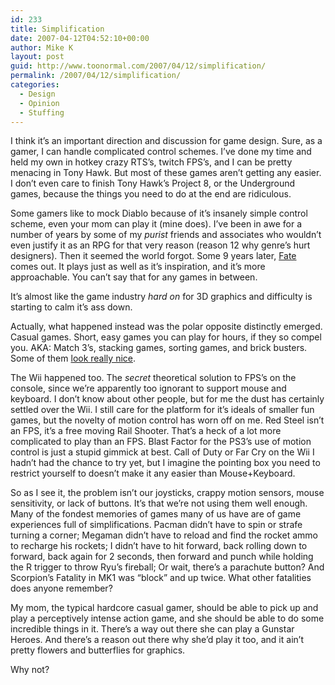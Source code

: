 ```yaml
---
id: 233
title: Simplification
date: 2007-04-12T04:52:10+00:00
author: Mike K
layout: post
guid: http://www.toonormal.com/2007/04/12/simplification/
permalink: /2007/04/12/simplification/
categories:
  - Design
  - Opinion
  - Stuffing
---
```

I think it&#8217;s an important direction and discussion for game design. Sure, as a gamer, I can handle complicated control schemes. I&#8217;ve done my time and held my own in hotkey crazy RTS&#8217;s, twitch FPS&#8217;s, and I can be pretty menacing in Tony Hawk. But most of these games aren&#8217;t getting any easier. I don&#8217;t even care to finish Tony Hawk&#8217;s Project 8, or the Underground games, because the things you need to do at the end are ridiculous.

Some gamers like to mock Diablo because of it&#8217;s insanely simple control scheme, even your mom can play it (mine does). I&#8217;ve been in awe for a number of years by some of my _purist_ friends and associates who wouldn&#8217;t even justify it as an RPG for that very reason (reason 12 why genre&#8217;s hurt designers). Then it seemed the world forgot. Some 9 years later, [Fate](http://www.fatethegame.com) comes out. It plays just as well as it&#8217;s inspiration, and it&#8217;s more approachable. You can&#8217;t say that for any games in between.

It&#8217;s almost like the game industry _hard on_ for 3D graphics and difficulty is starting to calm it&#8217;s ass down.

Actually, what happened instead was the polar opposite distinctly emerged. Casual games. Short, easy games you can play for hours, if they so compel you. AKA: Match 3&#8217;s, stacking games, sorting games, and brick busters. Some of them [look really nice](http://cakemaniacs.blogspot.com/).

The Wii happened too. The _secret_ theoretical solution to FPS&#8217;s on the console, since we&#8217;re apparently too ignorant to support mouse and keyboard. I don&#8217;t know about other people, but for me the dust has certainly settled over the Wii. I still care for the platform for it&#8217;s ideals of smaller fun games, but the novelty of motion control has worn off on me. Red Steel isn&#8217;t an FPS, it&#8217;s a free moving Rail Shooter. That&#8217;s a heck of a lot more complicated to play than an FPS. Blast Factor for the PS3&#8217;s use of motion control is just a stupid gimmick at best. Call of Duty or Far Cry on the Wii I hadn&#8217;t had the chance to try yet, but I imagine the pointing box you need to restrict yourself to doesn&#8217;t make it any easier than Mouse+Keyboard.

So as I see it, the problem isn&#8217;t our joysticks, crappy motion sensors, mouse sensitivity, or lack of buttons. It&#8217;s that we&#8217;re not using them well enough. Many of the fondest memories of games many of us have are of game experiences full of simplifications. Pacman didn&#8217;t have to spin or strafe turning a corner; Megaman didn&#8217;t have to reload and find the rocket ammo to recharge his rockets; I didn&#8217;t have to hit forward, back rolling down to forward, back again for 2 seconds, then forward and punch while holding the R trigger to throw Ryu&#8217;s fireball; Or wait, there&#8217;s a parachute button? And Scorpion&#8217;s Fatality in MK1 was &#8220;block&#8221; and up twice. What other fatalities does anyone remember?

My mom, the typical hardcore casual gamer, should be able to pick up and play a perceptively intense action game, and she should be able to do some incredible things in it. There&#8217;s a way out there she can play a Gunstar Heroes. And there&#8217;s a reason out there why she&#8217;d play it too, and it ain&#8217;t pretty flowers and butterflies for graphics.

Why not?